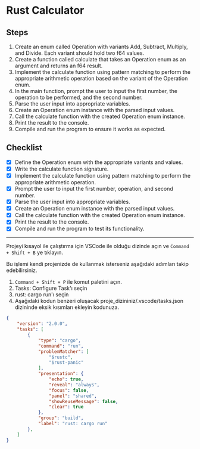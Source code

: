 # Rust Calculator

## Steps

1. Create an enum called Operation with variants Add, Subtract, Multiply, and Divide. Each variant should hold two f64 values.
2. Create a function called calculate that takes an Operation enum as an argument and returns an f64 result.
3. Implement the calculate function using pattern matching to perform the appropriate arithmetic operation based on the variant of the Operation enum.
4. In the main function, prompt the user to input the first number, the operation to be performed, and the second number.
5. Parse the user input into appropriate variables.
6. Create an Operation enum instance with the parsed input values.
7. Call the calculate function with the created Operation enum instance.
8. Print the result to the console.
9. Compile and run the program to ensure it works as expected.

## Checklist

- [x] Define the Operation enum with the appropriate variants and values.
- [x] Write the calculate function signature.
- [x] Implement the calculate function using pattern matching to perform the appropriate arithmetic operation.
- [x] Prompt the user to input the first number, operation, and second number.
- [x] Parse the user input into appropriate variables.
- [x] Create an Operation enum instance with the parsed input values.
- [x] Call the calculate function with the created Operation enum instance.
- [x] Print the result to the console.
- [x] Compile and run the program to test its functionality.

---

Projeyi kısayol ile çalıştırma için VSCode ile olduğu dizinde açın ve `Command + Shift + B` ye tıklayın.

Bu işlemi kendi projenizde de kullanmak isterseniz aşağıdaki adımları takip edebilirsiniz.

1. `Command + Shift + P` ile komut paletini açın.
2. Tasks: Configure Task'ı seçin
3. rust: cargo run'ı seçin
4. Aşağıdaki kodun benzeri oluşacak proje_dizininiz/.vscode/tasks.json dizininde eksik kısımları ekleyin kodunuza.

```JSON
{
    "version": "2.0.0",
    "tasks": [
        {
            "type": "cargo",
            "command": "run",
            "problemMatcher": [
                "$rustc",
                "$rust-panic"
            ],
            "presentation": {
                "echo": true,
                "reveal": "always",
                "focus": false,
                "panel": "shared",
                "showReuseMessage": false,
                "clear": true
            },
            "group": "build",
            "label": "rust: cargo run"
        },
    ]
}
```
